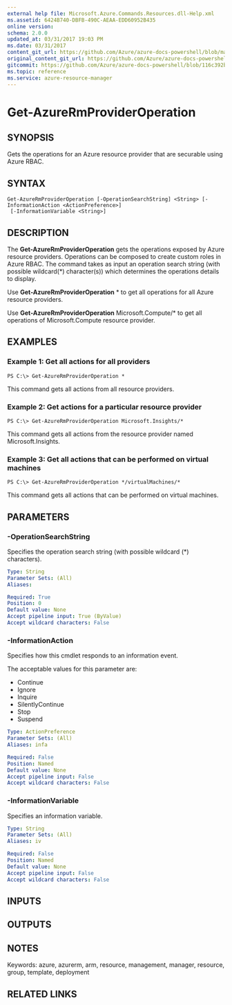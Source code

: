 ```yaml
---
external help file: Microsoft.Azure.Commands.Resources.dll-Help.xml
ms.assetid: 6424B740-DBFB-490C-AEAA-EDD60952B435
online version:
schema: 2.0.0
updated_at: 03/31/2017 19:03 PM
ms.date: 03/31/2017
content_git_url: https://github.com/Azure/azure-docs-powershell/blob/master/azureps-cmdlets-docs/ResourceManager/AzureRM.Resources/v3.7.0/Get-AzureRmProviderOperation.md
original_content_git_url: https://github.com/Azure/azure-docs-powershell/blob/master/azureps-cmdlets-docs/ResourceManager/AzureRM.Resources/v3.7.0/Get-AzureRmProviderOperation.md
gitcommit: https://github.com/Azure/azure-docs-powershell/blob/116c392b402644ece43a44066e86de3edc4d8330
ms.topic: reference
ms.service: azure-resource-manager
---
```


# Get-AzureRmProviderOperation

## SYNOPSIS
Gets the operations for an Azure resource provider that are securable using Azure RBAC.

## SYNTAX

```
Get-AzureRmProviderOperation [-OperationSearchString] <String> [-InformationAction <ActionPreference>]
 [-InformationVariable <String>]
```

## DESCRIPTION
The **Get-AzureRmProviderOperation** gets the operations exposed by Azure resource providers.
Operations can be composed to create custom roles in Azure RBAC.
The command takes as input an operation search string (with possible wildcard(*) character(s)) which determines the operations details to display.

Use **Get-AzureRmProviderOperation** * to get all operations for all Azure resource providers.

Use **Get-AzureRmProviderOperation** Microsoft.Compute/* to get all operations of Microsoft.Compute resource provider.

## EXAMPLES

### Example 1: Get all actions for all providers 

```
PS C:\> Get-AzureRmProviderOperation *
```

This command gets all actions from all resource providers.

### Example 2: Get actions for a particular resource provider

```
PS C:\> Get-AzureRmProviderOperation Microsoft.Insights/*
```

This command gets all actions from the resource provider named Microsoft.Insights.

### Example 3: Get all actions that can be performed on virtual machines

```
PS C:\> Get-AzureRmProviderOperation */virtualMachines/*
```

This command gets all actions that can be performed on virtual machines.


## PARAMETERS

### -OperationSearchString
Specifies the operation search string (with possible wildcard (*) characters).

```yaml
Type: String
Parameter Sets: (All)
Aliases: 

Required: True
Position: 0
Default value: None
Accept pipeline input: True (ByValue)
Accept wildcard characters: False
```

### -InformationAction
Specifies how this cmdlet responds to an information event.

The acceptable values for this parameter are:

- Continue
- Ignore
- Inquire
- SilentlyContinue
- Stop
- Suspend

```yaml
Type: ActionPreference
Parameter Sets: (All)
Aliases: infa

Required: False
Position: Named
Default value: None
Accept pipeline input: False
Accept wildcard characters: False
```

### -InformationVariable
Specifies an information variable.

```yaml
Type: String
Parameter Sets: (All)
Aliases: iv

Required: False
Position: Named
Default value: None
Accept pipeline input: False
Accept wildcard characters: False
```

## INPUTS

## OUTPUTS

## NOTES
Keywords: azure, azurerm, arm, resource, management, manager, resource, group, template, deployment

## RELATED LINKS
